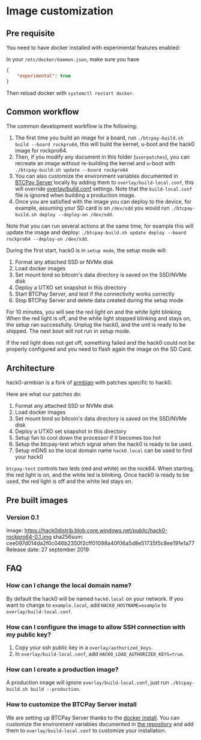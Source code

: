 # Image customization

## Pre requisite

You need to have docker installed with experimental features enabled:

In your `/etc/docker/daemon.json`, make sure you have

```json
{
    "experimental": true
}
```

Then reload docker with ```systemctl restart docker```.

## Common workflow

The common development workflow is the following:

1. The first time you build an image for a board, run ```./btcpay-build.sh build --board rockpro64```, this will build the kernel, u-boot and the hack0 image for rockpro64.
2. Then, if you modify any document in this folder (`userpatches`), you can recreate an image without re-building the kernel and u-boot with ```./btcpay-build.sh update --board rockpro64```
3. You can also customize the environment variables documented in [BTCPay Server](https://github.com/btcpayserver/btcpayserver-docker) locally by adding them to `overlay/build-local.conf`, this will override [overlay/build.conf](overlay/build.conf) settings. Note that the `build-local.conf` file is ignored when building a production image.
4. Once you are satisfied with the image you can deploy to the device, for example, assuming your SD card is on `/dev/sdd` you would run ```./btcpay-build.sh deploy --deploy-on /dev/sdd```.

Note that you can run several actions at the same time, for example this will update the image and deploy: ```./btcpay-build.sh update deploy --board rockpro64 --deploy-on /dev/sdd```.

During the first start, hack0 is in `setup mode`, the setup mode will:

1. Format any attached SSD or NVMe disk
2. Load docker images
3. Set mount bind so bitcoin's data directory is saved on the SSD/NVMe disk
4. Deploy a UTXO set snapshot in this directory
5. Start BTCPay Server, and test if the connectivity works correctly
6. Stop BTCPay Server and delete data created during the setup mode

For 10 minutes, you will see the red light on and the white light blinking.
When the red light is off, and the white light stopped blinking and stays on, the setup ran successfully. Unplug the hack0, and the unit is ready to be shipped. The next boot will not run in setup mode.

If the red light does not get off, something failed and the hack0 could not be properly configured and you need to flash again the image on the SD Card.

## Architecture

hack0-armbian is a fork of [armbian](https://github.com/armbian/build) with patches specific to hack0.

Here are what our patches do:
1. Format any attached SSD or NVMe disk
2. Load docker images
3. Set mount bind so bitcoin's data directory is saved on the SSD/NVMe disk
4. Deploy a UTXO set snapshot in this directory
5. Setup fan to cool down the processor if it becomes too hot
6. Setup the btcpay-test which signal when the hack0 is ready to be used.
7. Setup mDNS so the local domain name `hack0.local` can be used to find your hack0

`btcpay-test` controls two leds (red and white) on the rock64. When starting, the red light is on, and the white led is blinking. Once hack0 is ready to be used, the red light is off and the white led stays on.

## Pre built images

### Version 0.1	

Image: https://hack0distrib.blob.core.windows.net/public/hack0-rockpro64-0.1.img
sha256sum: cee097d014da2f0c046b2350f2cff01098a40f06a5d8e51735f5c8ee191e1a77
Release date: 27 september 2019

## FAQ

### How can I change the local domain name?

By default the hack0 will be named `hack0.local` on your network.
If you want to change to `example.local`, add `HACK0_HOSTNAME=example` to `overlay/build-local.conf`.

### How can I configure the image to allow SSH connection with my public key? 

1. Copy your ssh public key in a `overlay/authorized_keys`.
2. In `overlay/build-local.conf`, add `HACK0_LOAD_AUTHORIZED_KEYS=true`.

### How can I create a production image?

A production image will ignore `overlay/build-local.conf`, just run `./btcpay-build.sh build --production`.

### How to customize the BTCPay Server install

We are setting up BTCPay Server thanks to the [docker install](https://github.com/btcpayserver/btcpayserver-docker).
You can customize the environment variables documented in [the repository](https://github.com/btcpayserver/btcpayserver-docker) and add them to `overlay/build-local.conf` to customize your installation.
